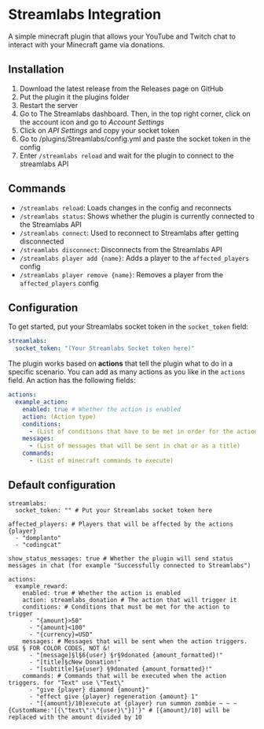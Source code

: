 # Streamlabs Integration
A simple minecraft plugin that allows your YouTube and Twitch chat to interact with your Minecraft game via donations.

## Installation
1. Download the latest release from the Releases page on GitHub
2. Put the plugin it the plugins folder
3. Restart the server
4. Go to The Streamlabs dashboard. Then, in the top right corner, click on the account icon and go to *Account Settings*
5. Click on *API Settings* and copy your socket token
6. Go to /plugins/Streamlabs/config.yml and paste the socket token in the config
7. Enter `/streamlabs reload` and wait for the plugin to connect to the streamlabs API

## Commands
- `/streamlabs reload`: Loads changes in the config and reconnects
- `/streamlabs status`: Shows whether the plugin is currently connected to the Streamlabs API
- `/streamlabs connect`: Used to reconnect to Streamlabs after getting disconnected
- `/streamlabs disconnect`: Disconnects from the Streamlabs API
- `/streamlabs player add {name}`: Adds a player to the `affected_players` config
- `/streamlabs player remove {name}`: Removes a player from the `affected_players` config

## Configuration
To get started, put your Streamlabs socket token in the `socket_token` field:
```yaml
streamlabs:
  socket_token: "(Your Streamlabs Socket token here)"
```

The plugin works based on **actions** that tell the plugin what to do in a specific scenario.
You can add as many actions as you like in the `actions` field. An action has the following fields:
```yaml
actions:
  example_action:
    enabled: true # Whether the action is enabled
    action: (Action type)
    conditions:
      - (List of conditions that have to be met in order for the action to execute)
    messages:
      - (List of messages that will be sent in chat or as a title)
    commands:
      - (List of minecraft commands to execute)
```

## Default configuration
```
streamlabs:
  socket_token: "" # Put your Streamlabs socket token here

affected_players: # Players that will be affected by the actions {player}
  - "domplanto"
  - "codingcat"

show_status_messages: true # Whether the plugin will send status messages in chat (for example "Successfully connected to Streamlabs")

actions:
  example_reward:
    enabled: true # Whether the action is enabled
    action: streamlabs_donation # The action that will trigger it
    conditions: # Conditions that must be met for the action to trigger
      - "{amount}>50"
      - "{amount}<100"
      - "{currency}=USD"
    messages: # Messages that will be sent when the action triggers. USE § FOR COLOR CODES, NOT &!
      - "[message]§l§6{user} §r§9donated {amount_formatted}!"
      - "[title]§cNew Donation!"
      - "[subtitle]§a{user} §9donated {amount_formatted}!"
    commands: # Commands that will be executed when the action triggers. for "Text" use \"Text\"
      - "give {player} diamond {amount}"
      - "effect give {player} regeneration {amount} 1"
      - "[{amount}/10]execute at {player} run summon zombie ~ ~ ~ {CustomName:'[{\"text\":\"{user}\"}]'}" # [{amount}/10] will be replaced with the amount divided by 10
```


